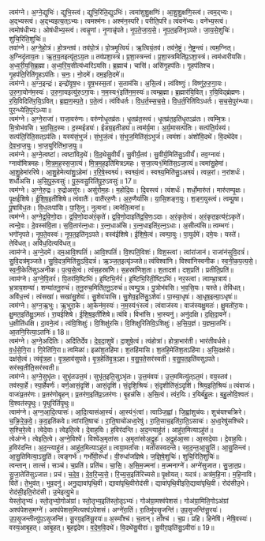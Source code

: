 

  
त्वम॑ग्ने। अ॒ग्ने॒द्युभिः॑। द्युभि॒स्त्वं। द्युभि॒रिति॒द्युऽभिः॑। त्वमा॑शुशु॒क्षणिः॑। आ॒शु॒शु॒क्षणि॒स्त्वं। त्वम॒द्भ्यः। अ॒द्भ्यस्त्वं। अ॒द्भ्यइत्य॒त्ऽभ्यः। त्वमश्म॑नः। अश्म॑न॒स्परि॑। परीति॒परि॑॥ त्वंवने॑भ्यः। वने॑भ्य॒स्त्वं। त्वमोष॑धीभ्यः। ओष॑धीभ्य॒स्त्वं। त्वन्नृ॒णां। नृ॒णान्नृ॑पते। नृ॒प॒ते॒जा॒य॒से॒। नृ॒प॒त॒इति॑नृऽपते। जा॒य॒से॒शुचिः॑। शुचि॒रिति॒शुचिः॑॥  
तवा॑ग्ने। अ॒ग्ने॒हो॒त्रं। हो॒त्रन्तव॑। तव॑पो॒त्रं। पो॒त्रमृ॒त्वियं॑। ऋ॒त्वियं॒तव॑। तव॑ने॒ष्ट्रं। ने॒ष्ट्रन्त्वं। त्वम॒ग्नित्। अ॒ग्निदृ॑ताय॒तः। ऋ॒त॒य॒तइत्यृ॑त॒ऽय॒तः॥ तव॑प्रशा॒स्त्रं। प्र॒शा॒स्त्रन्त्वं। प्र॒शा॒स्त्रमिति॑प्र॒ऽशा॒स्त्रं। त्वम॑ध्वरीयसि। अ॒ध्व॒री॒य॒सि॒ब्र॒ह्मा। अ॒ध्व॒रि॒य॒सीत्य॑ध्वरिऽयसि। ब्र॒ह्माच॑। चासि॑। असि॑गृ॒हप॑तिः। गृ॒हप॑तिश्च। गृ॒हप॑ति॒रिति॑गृ॒हऽप॑तिः। च॒नः॒। नो॒दमे॑। दम॒इति॒दमे॑॥  
त्वम॑ग्ने। अ॒ग्न॒इन्द्रः॑। इन्द्रो॑वृ॒ष॒भः। वृ॒ष॒भस्स॒तां। स॒ताम॑सि। अ॒सि॒त्वं। त्वंविष्णुः॑। विष्णु॑रु॒रु॒गा॒यः। उ॒रु॒गा॒योन॑म॒स्यः॑। उ॒रु॒गा॒यइत्यु॑रु॒ऽगा॒यः। न॒म॒स्य१॒॑इति॑न॒म॒स्यः॑॥ त्वम्ब्र॒ह्मा। ब्र॒ह्मार॑यि॒वित्। र॒यि॒विद्ब्र॑ह्मणः। र॒यि॒विदिति॑र॒यि॒ऽवित्। ब्र॒ह्म॒ण॒स्प॒ते॒। प॒ते॒त्वं। त्वंवि॑धर्तः। वि॒ध॒र्त॒स्स॒च॒से॒। वि॒ध॒र्त॒रिति॑विऽधर्तः। स॒च॒से॒पुर॑न्ध्या। पुर॒न्ध्येति॒पुरं॑ऽध्या॥  
त्वम॑ग्ने। अ॒ग्ने॒राजा॑। राजा॒वरु॑णः। वरु॑णोधृ॒तव्र॑तः। धृ॒तव्र॑त॒स्त्वं। धृ॒तव्र॑त॒इति॑धृ॒तऽव्र॑तः। त्वम्मि॒त्रः। मि॒त्रोभ॑वसि। भ॒व॒सि॒द॒स्मः। द॒स्मईड्यः॑। ईड्य॒इतीड्यः॑॥ त्वम॑र्य॒मा। अ॒र्य॒मासत्प॑तिः। सत्प॑ति॒र्यस्य॑। सत्प॑ति॒रिति॒सत्ऽप॑तिः। यस्य॑सं॒भुजं॑। सं॒भुजं॒त्वं। सं॒भुज॒मिति॑सं॒ऽभुजं॑। त्वमंशः॑। अंशो॑वि॒दथे॑। वि॒दथे॑देव। दे॒व॒भा॒ज॒युः। भा॒ज॒युरिति॑भा॒ज॒युः॥  
त्वम॑ग्ने। अ॒ग्ने॒त्वष्टा॑। त्वष्टा॑विद॒थे॑। वि॒द॒थेसु॒वीर्यं॑। सु॒वीर्यं॒तव॑। सु॒वीर्य॒मिति॑सु॒ऽवीर्यं॑। तव॒ग्नावः॑। ग्नावो॑मित्रमहः। मि॒त्र॒म॒ह॒स्स॒जा॒त्यं॑। मि॒त्र॒म॒ह॒इति॑मित्रऽमहः। स॒जा॒त्य१॒॑मिति॑स॒ऽजा॒त्यं॑॥ त्वमा॑सु॒हेमा॑। आ॒शु॒हेमा॑ररिषे। आ॒शु॒हेमेत्या॑शु॒ऽहेमा॑। र॒रि॒षे॒स्वश्व्यं॑। स्वश्व्यं॒त्वं। स्वश्व्य॒मिति॑सु॒ऽअश्व्यं॑। त्वन्न॒रां। न॒रांशर्धः॑। शर्धो॑असि। अ॒सि॒पु॒रू॒वसुः॑। पु॒रू॒वसु॒रिति॑पु॒रु॒ऽवसुः॑॥ 17॥  
त्वम॑ग्ने। अ॒ग्ने॒रु॒द्रः। रु॒द्रोअसु॑रः। असु॑रोम॒हः। म॒होदि॒वः। दि॒वस्त्वं। त्वंशर्धः॑। शर्धो॒मारु॑तं। मारु॑तम्पृ॒क्षः। पृ॒क्षई॑शिषे। ई॒शि॒ष॒इती॑शिषे॥ त्वंवातैः॑। वातै॑ररु॒णैः। अ॒रु॒णैर्या॑सि। या॒सि॒शङ्ग॒युः। श॒ङ्ग॒युस्त्वं। त्वम्पू॒षा। पू॒षावि॑ध॒तः। वि॒ध॒तःपा॑सि। पा॒सि॒नु। नुत्मना॑। त्मनेति॒त्मना॑॥  
त्वम॑ग्ने। अ॒ग्ने॒द्र॒वि॒णो॒दाः। द्र॒वि॒णो॒दाअ॑रं॒कृते॑। द्र॒वि॒णो॒दाइति॑द्र॒वि॒णः॒ऽदाः। अ॒रं॒कृते॒त्वं। अ॒रं॒कृत॒इत्य॑रं॒ऽकृते॑। त्वन्दे॒वः। दे॒वस्स॑वि॒ता। स॒वि॒तार॑त्न॒धाः। र॒त्न॒धाअ॑सि। र॒त्न॒धाइति॑र॒त्न॒ऽधाः। अ॒सीत्य॑सि॥ त्वम्भगः॑। भगो॑नृपते। नृ॒प॒ते॒वस्वः॑। नृ॒प॒त॒इति॑नृऽपते। वस्व॑ईशिषे। ई॒शि॒षे॒त्वं। त्वम्पा॒युः। पा॒युर्दमे॑। दमे॒यः। यस्ते॑। तेवि॑धत्। अवि॑ध॒दित्यवि॑धत्॥  
त्वाम॑ग्ने। अ॒ग्ने॒दमे॑। दम॒आवि॒श्पतिं॑। आवि॒श्पतिं॑। वि॒श्पतिं॒विशः॑। विश॒स्त्वां। त्वांरा॑जानं। राजा॑नंसुवि॒दत्रं॑। सु॒वि॒दत्र॑मृञ्जते। सु॒वि॒दत्र॒मिति॑सु॒ऽवि॒दत्रं॑। ऋ॒ञ्ज॒त॒इत्यृ॑ञ्जते॥ त्वंविश्वा॑नि। विश्वा॑निस्वनीक। स्व॒नी॒क॒प॒त्य॒से॒। स्व॒नी॒केति॑सुऽअनीक। प॒त्य॒से॒त्वं। त्वंस॒हस्रा॑णि। स॒हस्रा॑णिश॒ता। श॒तादश॑। दश॒प्रति॑। प्रतीति॒प्रति॑॥  
त्वाम॑ग्ने। अ॒ग्ने॒पि॒तरं॑। पि॒तर॑मि॒ष्टिभिः॑। इ॒ष्टिभि॒र्नरं॑। इ॒ष्टिभि॒रिती॒ष्टिऽभिः॑। नर॒स्त्वां। त्वाम्भ्रा॒त्राय॑। भ्र॒त्राय॒शम्या॑। शम्या॑तनू॒रुचं॑। त॒नू॒रुच॒मिति॑त॒नू॒ऽरुचं॑॥ त्वम्पु॒त्रः। पु॒त्रोभ॑वसि। भ॒व॒सि॒यः। यस्ते। तेवि॑धत्। अवि॑ध॒त्त्वं। त्वंसखा॑। सखा॑सु॒शेवः॑। सु॒शेवः॑पासि। सु॒शेव॒इति॑सु॒ऽशेवः॑। पा॒स्या॒धृषः॑। आ॒धृष॒इत्या॒ऽधृषः॑॥  
त्वम॑ग्ने। अ॒ग्न॒ऋ॒भुः। ऋ॒भुरा॒के। आ॒केन॑म॒स्यः॑। न॒म॒स्य॑१॒॑स्त्वं। त्वंवाज॑स्य। वाज॑स्यक्षु॒मतः॑। क्षु॒मतो॑रा॒यः। क्षु॒मत॒इति॑क्षु॒ऽमतः॑। रा॒यई॑शिषे। ई॒शि॒ष॒इती॑शिषे॥ त्वंवि। विभा॑सि। भा॒स्यनु॑। अनु॑दक्षि। द॒क्षि॒दा॒वने॑। ध॒क्षीति॑धक्षि। दा॒वने॒त्वं। त्वंवि॒शिक्षुः॑। वि॒शिक्षु॑रसि। वि॒शिक्षुरितिवि॒ऽशिक्षुः॑। अ॒सि॒य॒ज्ञं। य॒ज्ञमा॒तनिः॑। आ॒तनि॒रित्या॒ऽतनिः॑॥ 18॥  
त्वम॑ग्ने। अ॒ग्ने॒अदि॑तिः। अदि॑तिर्देव। दे॒व॒दा॒शुषे॑। दा॒शुषे॒त्वं। त्वंहोत्रा॑। होत्रा॒भार॑ती। भार॑तीवर्धसे। व॒र्ध॒से॒गि॒रा। गि॒रेति॑गि॒रा॥ त्वमिळा॑। इळा॑श॒तहि॑मा। श॒तहि॑मासि। श॒तहि॒मेति॑श॒तऽहि॑मा। अ॒सि॒दक्ष॑से। दक्ष॑से॒त्वं। त्वंवृ॑त्र॒हा। वृ॒त्र॒हाव॑सुपते। वृ॒त्र॒हेति॑वृ॒त्र॒ऽहा। व॒सु॒प॒ते॒सर॑स्वती। व॒सु॒प॒त॒इति॑वसुऽपते। सर॑स्व॒तीति॒सर॑स्वती॥  
त्वम॑ग्ने। अ॒ग्ने॒सुभृ॑तः। सुभृ॑तउत्त॒मं। सुभृ॑त॒इति॒सुऽभृ॑तः। उ॒त्त॒मंवयः॑। उ॒त्त॒ममित्यु॑त्ऽत॒मं। वय॒स्तव॑। तव॑स्पा॒र्हे। स्पा॒र्हेवर्णः॑। वर्ण॒आसं॒दृशि॑। आसं॒दृशि॑। सं॒दृशि॒श्रियः॑। सं॒दृशीति॑सं॒ऽदृशि॑। श्रिय॒इति॒श्रियः॑॥ त्वंवाजः॑। वाजः॑प्र॒तर॑णः। प्र॒तर॑णोबृ॒हन्। प्र॒तर॑ण॒इति॑प्र॒ऽतर॑णः। बृ॒हन्न॑सि। अ॒सि॒त्वं। त्वंर॒यिः। र॒यिर्ब॑हु॒लः। ब॒हु॒लोवि॒श्वतः॑। वि॒श्वत॑स्पृ॒थुः। पृ॒थुरिति॑पृ॒थुः॥  
त्वाम॑ग्ने। अ॒ग्न॒आ॒दि॒त्यासः॑। आ॒दि॒त्यास॑आ॒स्यं॑। आ॒स्य॑१॒॑त्वां। त्वाञ्जि॒ह्वां। जि॒ह्वांशुच॑यः। शुच॑यश्चक्रिरे। च॒क्रि॒रे॒क॒वे॒। क॒व॒इति॑कवे॥ त्वांरा॑ति॒षाचः॑। रा॒ति॒षाचो॑अध्व॒रेषु॑। रा॒ति॒साच॒इति॑रा॒ति॒ऽसाचः॑। अ॒ध्व॒रेषु॑सश्चिरे। स॒श्चि॒रे॒त्वे। त्वेदे॒वाः। त्वेइति॒त्वे। दे॒वाह॒विः। ह॒विर॑दन्ति। अ॒द॒न्त्याहु॑तं। आहु॑त॒मित्याऽहु॑तं॥  
त्वेअ॑ग्ने। त्वेइति॒त्वे। अ॒ग्ने॒विश्वे॑। विश्वे॑अ॒मृता॑सः। अ॒मृता॑सोअ॒द्रुहः॑। अ॒द्रुह॑आ॒सा। आ॒सादे॒वाः। दे॒वाह॒विः। ह॒विर॑दन्ति। अ॒द॒न्त्याहु॑तं। आहु॑त॒मित्याऽहु॑तं॥ त्वया॒मर्ता॑सः। मर्ता॑सस्वदन्ते। स्व॒द॒न्त॒आ॒सु॒तिं। आ॒सु॒तिन्त्वं। आ॒सु॒तिमित्या॒ऽसु॒तिं। त्वङ्गर्भः॑। गर्भो॑वी॒रुधां॑। वी॒रुधां॑जज्ञिषे। ज॒ज्ञि॒षे॒शुचिः॑। शुचि॒रिति॒शुचिः॑॥  
त्वन्तान्। तात्सं। सञ्च॑। च॒प्रति॑। प्रति॑च। चा॒सि॒। अ॒सि॒म॒ज्मना॑। म॒ज्मनाग्ने॑। अग्ने॑सुजात। सु॒जा॒त॒प्र। सु॒जा॒तेति॑सुऽजात। प्रच॑। च॒दे॒व॒। दे॒व॒रि॒च्य॒से॒। रि॒च्य॒स॒इति॑रिच्यसे॥ पृ॒क्षोयत्। यदत्र॑। अत्र॑म॒हि॒ना। म॒हि॒नावि। विते॑। ते॒भुव॑त्। भुव॒दनु॑। अनु॒द्यावा॑पृथि॒वी। द्यावा॑पृथि॒वीरोद॑सी। द्यावा॑पृथि॒वीइति॒द्यावा॑पृथि॒वी। रोद॑सीउ॒भे। रोद॑सी॒इति॒रोद॑सी। उ॒भेइत्यु॒भे॥  
येस्तो॒तृभ्यः॑। स्तो॒तृभ्यो॒गोअ॑ग्रां। स्तो॒तृभ्य॒इति॑स्तो॒तृऽभ्यः॑। गोअ॑ग्रा॒मश्व॑पेशसं। गोअ॑ग्रा॒मिति॒गोऽअ॑ग्रां अश्व॑पेशस॒मग्ने॑। अश्व॑पेशस॒मित्यश्व॑ऽपेशसं। अग्ने॑रा॒तिं। रा॒तिमु॑पसृ॒जन्ति॑। उ॒प॒सृ॒जन्ति॑सू॒रयः॑। उ॒प॒सृ॒जन्तीत्यु॑प॒ऽसृ॒जन्ति॑। सू॒रय॒इति॑सू॒रयः॑॥ अ॒स्माँश्च॑। च॒तान्। ताँश्च॑ । च॒प्र। प्रहि। हिनेषि॑। नेषि॒वस्यः॑। वस्य॒आबृ॒हत्। आबृ॒हत्। बृ॒हद्व॑देम। व॒दे॒म॒वि॒दथे॑। वि॒दथे॑सु॒वीराः॑। सु॒वीरा॒इति॑सु॒ऽवीराः॑॥ 19॥  
